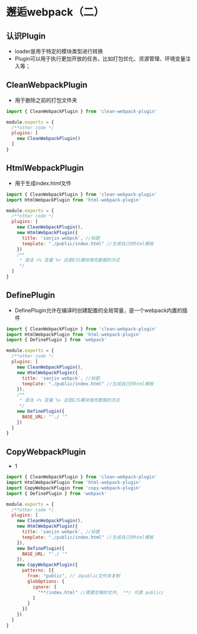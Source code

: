 # 邂逅webpack（二）

## 认识Plugin

- loader是用于特定的模块类型进行转换
- Plugin可以用于执行更加开放的任务，比如打包优化、资源管理、环境变量注入等；

## CleanWebpackPlugin

- 用于删除之前的打包文件夹

```js
import { CleanWebpackPlugin } from 'clean-webpack-plugin'

module.exports = {
  /**other code */
  plugins: [
    new CleanWebpackPlugin()
  ]
}
```

## HtmlWebpackPlugin

- 用于生成index.html文件

```js
import { CleanWebpackPlugin } from 'clean-webpack-plugin'
import HtmlWebpackPlugin from 'html-webpack-plugin'

module.exports = {
  /**other code */
  plugins: [
    new CleanWebpackPlugin(),
    new HtmlWebpackPlugin({
      title: 'sanjin webpck', //标题
      template: "./public/index.html" //生成自己的html模板
    })
    /**
     * 语法 <% 变量 %> 这是EJS模块填充数据的方式
     */
  ]
}
```

## DefinePlugin

- DefinePlugin允许在编译时创建配置的全局常量，是一个webpack内置的插件

```js
import { CleanWebpackPlugin } from 'clean-webpack-plugin'
import HtmlWebpackPlugin from 'html-webpack-plugin'
import { DefinePlugin } from 'webpack'

module.exports = {
  /**other code */
  plugins: [
    new CleanWebpackPlugin(),
    new HtmlWebpackPlugin({
      title: 'sanjin webpck', //标题
      template: "./public/index.html" //生成自己的html模板
    }),
    /**
     * 语法 <% 变量 %> 这是EJS模块填充数据的方式
     */
    new DefinePlugin({
      BASE_URL: "'./ '"
    })
  ]
}
```

## CopyWebpackPlugin

- 1

```js
import { CleanWebpackPlugin } from 'clean-webpack-plugin'
import HtmlWebpackPlugin from 'html-webpack-plugin'
import CopyWebpackPlugin from 'copy-webpack-plugin'
import { DefinePlugin } from 'webpack'

module.exports = {
  /**other code */
  plugins: [
    new CleanWebpackPlugin(),
    new HtmlWebpackPlugin({
      title: 'sanjin webpck', //标题
      template: "./public/index.html" //生成自己的html模板
    }),
    new DefinePlugin({
      BASE_URL: "'./ '"
    }),
    new CopyWebpackPlugin({
      patterns: [{
        from: "public", // 从public文件夹复制
        globOptions: {
          ignore: [
            "**/index.html" //需要忽略的文件。 **/ 代表 public/
          ]
        }
      }]
    })
  ]
}
```
